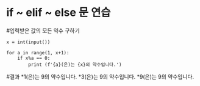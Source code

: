 # if ~ elif ~ else 문 연습
#입력받은 값의 모든 약수 구하기

```
x = int(input())

for a in range(1, x+1):
    if x%a == 0:
        print (f'{a}(은)는 {x}의 약수입니다.')
```
#결과
*1(은)는 9의 약수입니다.
*3(은)는 9의 약수입니다.
*9(은)는 9의 약수입니다.
